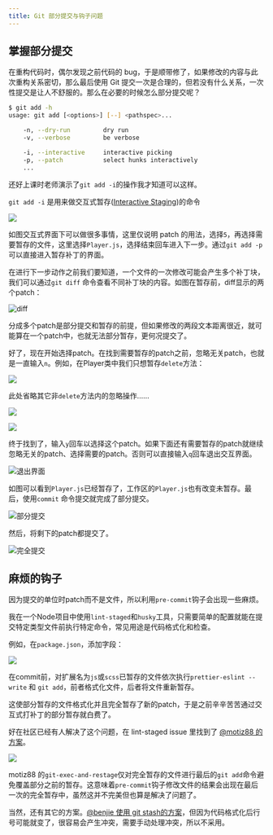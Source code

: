 ```yaml
---
title: Git 部分提交与钩子问题
---
```


## 掌握部分提交

在重构代码时，偶尔发现之前代码的 bug，于是顺带修了，如果修改的内容与此次重构关系密切，那么最后使用 Git 提交一次是合理的，但若没有什么关系，一次性提交是让人不舒服的。那么在必要的时候怎么部分提交呢？

``` sh
$ git add -h
usage: git add [<options>] [--] <pathspec>...

    -n, --dry-run         dry run
    -v, --verbose         be verbose

    -i, --interactive     interactive picking
    -p, --patch           select hunks interactively
    ...
```

还好上课时老师演示了`git add -i`的操作我才知道可以这样。

`git add -i` 是用来做交互式暂存([Interactive Staging](https://git-scm.com/book/en/v2/Git-Tools-Interactive-Staging))的命令

![](images/git-partial-commit/1.png)

如图交互式界面下可以做很多事情，这里仅说明 patch 的用法，选择`5`，再选择需要暂存的文件，这里选择`Player.js`，选择结束回车进入下一步。通过`git add -p`可以直接进入暂存补丁的界面。

在进行下一步动作之前我们要知道，一个文件的一次修改可能会产生多个补丁块，我们可以通过`git diff` 命令查看不同补丁块的内容。如图在暂存前，diff显示的两个patch：

![diff](images/git-partial-commit/diff.png)

分成多个patch是部分提交和暂存的前提，但如果修改的两段文本距离很近，就可能算在一个patch中，也就无法部分暂存，更何况提交了。

好了，现在开始选择patch。在找到需要暂存的patch之前，忽略无关patch，也就是一直输入`n`。例如，在Player类中我们只想暂存`delete`方法：

![](images/git-partial-commit/2.png)

此处省略其它非`delete`方法内的忽略操作……

![](images/git-partial-commit/5.png)

![](images/git-partial-commit/6.png)

终于找到了，输入`y`回车以选择这个patch。如果下面还有需要暂存的patch就继续忽略无关的patch、选择需要的patch。否则可以直接输入`q`回车退出交互界面。

![退出界面](images/git-partial-commit/8.png)

如图可以看到`Player.js`已经暂存了，工作区的`Player.js`也有改变未暂存。最后，使用`commit` 命令提交就完成了部分提交。

![部分提交](images/git-partial-commit/9.png)

然后，将剩下的patch都提交了。

![完全提交](images/git-partial-commit/10.png)


## 麻烦的钩子

因为提交的单位时patch而不是文件，所以利用`pre-commit`钩子会出现一些麻烦。

我在一个Node项目中使用`lint-staged`和`husky`工具，只需要简单的配置就能在提交特定类型文件前执行特定命令，常见用途是代码格式化和检查。

例如，在`package.json`，添加字段：

![](images/git-partial-commit/lint-staged-0.png)

在commit前，对扩展名为`js`或`scss`已暂存的文件依次执行`prettier-eslint --write` 和 `git add`，前者格式化文件，后者将文件重新暂存。

这使部分暂存的文件格式化并且完全暂存了新的patch，于是之前辛辛苦苦通过交互式打补丁的部分暂存就白费了。

好在社区已经有人解决了这个问题，在 lint-staged issue 里找到了 [@motiz88 的方案](https://github.com/okonet/lint-staged/issues/62#issuecomment-301425613)。

![](images/git-partial-commit/lint-staged-1.png)

motiz88 的`git-exec-and-restage`仅对完全暂存的文件进行最后的`git add`命令避免覆盖部分之前的暂存。这意味着`pre-commit`钩子修改文件的结果会出现在最后一次的完全暂存中，虽然这并不完美但也算是解决了问题了。

当然，还有其它的方案。[@benjie 使用 git stash的方案](https://github.com/okonet/lint-staged/issues/62#issuecomment-301753798)，但因为代码格式化后行号可能就变了，很容易会产生冲突，需要手动处理冲突，所以不采用。
